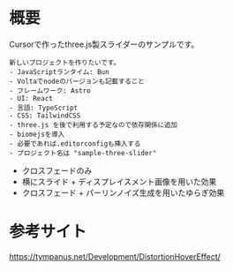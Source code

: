 # 概要

Cursorで作ったthree.js製スライダーのサンプルです。

```
新しいプロジェクトを作りたいです。  
- JavaScriptランタイム: Bun
- Voltaでnodeのバージョンも記載すること
- フレームワーク: Astro 
- UI: React  
- 言語: TypeScript  
- CSS: TailwindCSS
- three.js を後で利用する予定なので依存関係に追加
- biomejsを導入
- 必要であれば.editorconfigも挿入する
- プロジェクト名は "sample-three-slider"

```

- クロスフェードのみ
- 横にスライド + ディスプレイスメント画像を用いた効果
- クロスフェード + パーリンノイズ生成を用いたゆらぎ効果

# 参考サイト

https://tympanus.net/Development/DistortionHoverEffect/